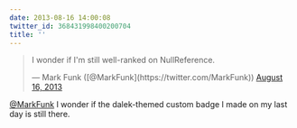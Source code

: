 ```yaml
---
date: 2013-08-16 14:00:08
twitter_id: 368431998400200704
title: ''
---
```


<blockquote class="twitter-tweet"><p lang="en" dir="ltr">I wonder if I&#39;m still well-ranked on NullReference.</p>&mdash; Mark Funk ([@MarkFunk](https://twitter.com/MarkFunk)) <a href="https://twitter.com/MarkFunk/status/368423912520286208?ref_src=twsrc%5Etfw">August 16, 2013</a></blockquote>
<script async src="https://platform.twitter.com/widgets.js" charset="utf-8"></script>

[@MarkFunk](https://twitter.com/MarkFunk) I wonder if the dalek-themed custom badge I made on my last day is still there.
